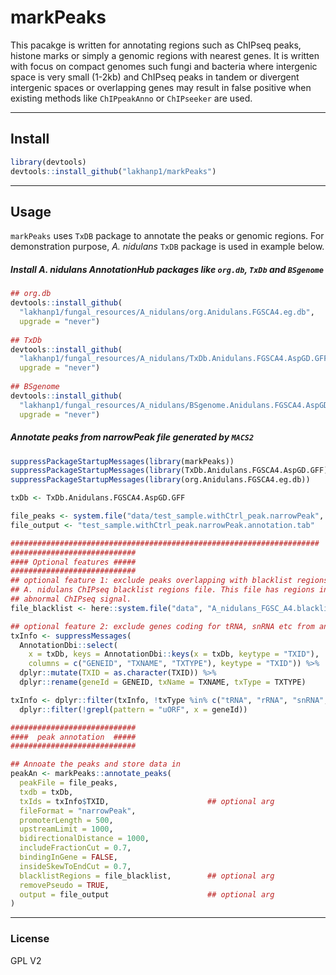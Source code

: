 # markPeaks
This pacakge is written for annotating regions such as ChIPseq peaks, histone 
marks or simply a genomic regions with nearest genes. It is written with focus 
on compact genomes such fungi and bacteria where intergenic space is very small 
(1-2kb) and ChIPseq peaks in tandem or divergent intergenic spaces or 
overlapping genes may result in false positive when existing methods like
`ChIPpeakAnno` or `ChIPseeker` are used.
______

## Install

```r
library(devtools)
devtools::install_github("lakhanp1/markPeaks")
```
______

## Usage
`markPeaks` uses `TxDB` package to annotate the peaks or genomic regions. 
For demonstration purpose, *A. nidulans* `TxDB` package is used in example below.

##### Install *A. nidulans* AnnotationHub packages like `org.db`, `TxDb` and `BSgenome`
```R
## org.db
devtools::install_github(
  "lakhanp1/fungal_resources/A_nidulans/org.Anidulans.FGSCA4.eg.db",
  upgrade = "never")
  
## TxDb
devtools::install_github(
  "lakhanp1/fungal_resources/A_nidulans/TxDb.Anidulans.FGSCA4.AspGD.GFF",
  upgrade = "never")
  
## BSgenome
devtools::install_github(
  "lakhanp1/fungal_resources/A_nidulans/BSgenome.Anidulans.FGSCA4.AspGD",
  upgrade = "never")

```

##### Annotate peaks from narrowPeak file generated by `MACS2`
```R
suppressPackageStartupMessages(library(markPeaks))
suppressPackageStartupMessages(library(TxDb.Anidulans.FGSCA4.AspGD.GFF))
suppressPackageStartupMessages(library(org.Anidulans.FGSCA4.eg.db))

txDb <- TxDb.Anidulans.FGSCA4.AspGD.GFF

file_peaks <- system.file("data/test_sample.withCtrl_peak.narrowPeak", package = "markPeaks")
file_output <- "test_sample.withCtrl_peak.narrowPeak.annotation.tab"

#####################################################################
############################
#### Optional features #####
############################
## optional feature 1: exclude peaks overlapping with blacklist regions from annotation
## A. nidulans ChIPseq blacklist regions file. This file has regions in A. nidulans genome which show
## abnormal ChIPseq signal.
file_blacklist <- here::system.file("data", "A_nidulans_FGSC_A4.blacklist_regions.bed", package = "markPeaks")

## optional feature 2: exclude genes coding for tRNA, snRNA etc from annotation
txInfo <- suppressMessages(
  AnnotationDbi::select(
    x = txDb, keys = AnnotationDbi::keys(x = txDb, keytype = "TXID"),
    columns = c("GENEID", "TXNAME", "TXTYPE"), keytype = "TXID")) %>%
  dplyr::mutate(TXID = as.character(TXID)) %>%
  dplyr::rename(geneId = GENEID, txName = TXNAME, txType = TXTYPE)

txInfo <- dplyr::filter(txInfo, !txType %in% c("tRNA", "rRNA", "snRNA", "snoRNA")) %>% 
  dplyr::filter(!grepl(pattern = "uORF", x = geneId))

```

```R
############################
####  peak annotation  #####
############################

## Annoate the peaks and store data in 
peakAn <- markPeaks::annotate_peaks(
  peakFile = file_peaks,
  txdb = txDb,
  txIds = txInfo$TXID,                      ## optional arg
  fileFormat = "narrowPeak",
  promoterLength = 500,
  upstreamLimit = 1000,
  bidirectionalDistance = 1000,
  includeFractionCut = 0.7,
  bindingInGene = FALSE,
  insideSkewToEndCut = 0.7,
  blacklistRegions = file_blacklist,        ## optional arg
  removePseudo = TRUE,
  output = file_output                      ## optional arg
)

```
______

### License
GPL V2

